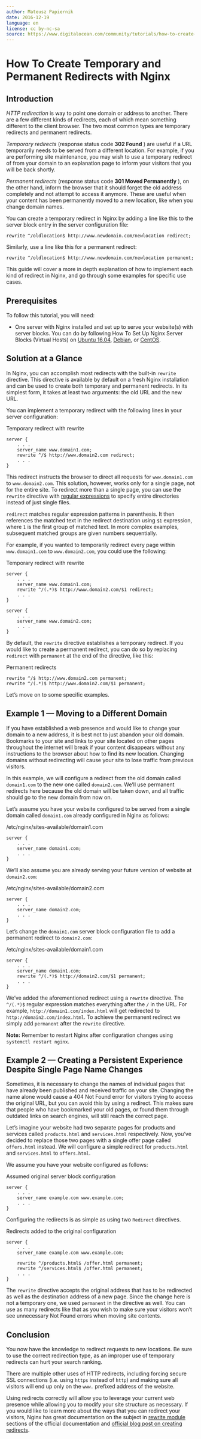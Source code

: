 ```yaml
---
author: Mateusz Papiernik
date: 2016-12-19
language: en
license: cc by-nc-sa
source: https://www.digitalocean.com/community/tutorials/how-to-create-temporary-and-permanent-redirects-with-nginx
---
```


# How To Create Temporary and Permanent Redirects with Nginx

## Introduction

_HTTP redirection_ is way to point one domain or address to another. There are a few different kinds of redirects, each of which mean something different to the client browser. The two most common types are temporary redirects and permanent redirects.

_Temporary redirects_ (response status code **302 Found** ) are useful if a URL temporarily needs to be served from a different location. For example, if you are performing site maintenance, you may wish to use a temporary redirect of from your domain to an explanation page to inform your visitors that you will be back shortly.

_Permanent redirects_ (response status code **301 Moved Permanently** ), on the other hand, inform the browser that it should forget the old address completely and not attempt to access it anymore. These are useful when your content has been permanently moved to a new location, like when you change domain names.

You can create a temporary redirect in Nginx by adding a line like this to the server block entry in the server configuration file:

    rewrite ^/oldlocation$ http://www.newdomain.com/newlocation redirect;

Similarly, use a line like this for a permanent redirect:

    rewrite ^/oldlocation$ http://www.newdomain.com/newlocation permanent;

This guide will cover a more in depth explanation of how to implement each kind of redirect in Nginx, and go through some examples for specific use cases.

## Prerequisites

To follow this tutorial, you will need:

- One server with Nginx installed and set up to serve your website(s) with server blocks. You can do by following How To Set Up Nginx Server Blocks (Virtual Hosts) on [Ubuntu 16.04](how-to-set-up-nginx-server-blocks-virtual-hosts-on-ubuntu-16-04), [Debian](how-to-setup-nginx-server-blocks-on-debian-7), or [CentOS](how-to-set-up-nginx-virtual-hosts-server-blocks-on-centos-6).

## Solution at a Glance

In Nginx, you can accomplish most redirects with the built-in `rewrite` directive. This directive is available by default on a fresh Nginx installation and can be used to create both temporary and permanent redirects. In its simplest form, it takes at least two arguments: the old URL and the new URL.

You can implement a temporary redirect with the following lines in your server configuration:

Temporary redirect with rewrite

    server {
        . . .
        server_name www.domain1.com;
        rewrite ^/$ http://www.domain2.com redirect;
        . . .
    }

This redirect instructs the browser to direct all requests for `www.domain1.com` to `www.domain2.com`. This solution, however, works only for a single page, not for the entire site. To redirect more than a single page, you can use the `rewrite` directive with [regular expressions](an-introduction-to-regular-expressions) to specify entire directories instead of just single files.

`redirect` matches regular expression patterns in parenthesis. It then references the matched text in the redirect destination using `$1` expression, where `1` is the first group of matched text. In more complex examples, subsequent matched groups are given numbers sequentially.

For example, if you wanted to temporarily redirect every page within `www.domain1.com` to `www.domain2.com`, you could use the following:

Temporary redirect with rewrite

    server {
        . . .
        server_name www.domain1.com;
        rewrite ^/(.*)$ http://www.domain2.com/$1 redirect;
        . . .
    }
    
    server {
        . . .
        server_name www.domain2.com;
        . . .
    }

By default, the `rewrite` directive establishes a temporary redirect. If you would like to create a permanent redirect, you can do so by replacing `redirect` with `permanent` at the end of the directive, like this:

Permanent redirects

    rewrite ^/$ http://www.domain2.com permanent;
    rewrite ^/(.*)$ http://www.domain2.com/$1 permanent;

Let’s move on to some specific examples.

## Example 1 — Moving to a Different Domain

If you have established a web presence and would like to change your domain to a new address, it is best not to just abandon your old domain. Bookmarks to your site and links to your site located on other pages throughout the internet will break if your content disappears without any instructions to the browser about how to find its new location. Changing domains without redirecting will cause your site to lose traffic from previous visitors.

In this example, we will configure a redirect from the old domain called `domain1.com` to the new one called `domain2.com`. We’ll use permanent redirects here because the old domain will be taken down, and all traffic should go to the new domain from now on.

Let’s assume you have your website configured to be served from a single domain called `domain1.com` already configured in Nginx as follows:

/etc/nginx/sites-available/domain1.com

    server {
        . . .
        server_name domain1.com;
        . . .
    }

We’ll also assume you are already serving your future version of website at `domain2.com`:

/etc/nginx/sites-available/domain2.com

    server {
        . . .
        server_name domain2.com;
        . . .
    }

Let’s change the `domain1.com` server block configuration file to add a permanent redirect to `domain2.com`:

/etc/nginx/sites-available/domain1.com

    server {
        . . .
        server_name domain1.com;
        rewrite ^/(.*)$ http://domain2.com/$1 permanent;
        . . .
    }

We’ve added the aforementioned redirect using a `rewrite` directive. The `^/(.*)$` regular expression matches everything after the `/` in the URL. For example, `http://domain1.com/index.html` will get redirected to `http://domain2.com/index.html`. To achieve the permanent redirect we simply add `permanent` after the `rewrite` directive.

**Note:** Remember to restart Nginx after configuration changes using `systemctl restart nginx`.

## Example 2 — Creating a Persistent Experience Despite Single Page Name Changes

Sometimes, it is necessary to change the names of individual pages that have already been published and received traffic on your site. Changing the name alone would cause a 404 Not Found error for visitors trying to access the original URL, but you can avoid this by using a redirect. This makes sure that people who have bookmarked your old pages, or found them through outdated links on search engines, will still reach the correct page.

Let’s imagine your website had two separate pages for products and services called `products.html` and `services.html` respectively. Now, you’ve decided to replace those two pages with a single offer page called `offers.html` instead. We will configure a simple redirect for `products.html` and `services.html` to `offers.html`.

We assume you have your website configured as follows:

Assumed original server block configuration

    server {
        . . .
        server_name example.com www.example.com;
        . . .
    }

Configuring the redirects is as simple as using two `Redirect` directives.

Redirects added to the original configuration

    server {
        . . .
        server_name example.com www.example.com;
    
        rewrite ^/products.html$ /offer.html permanent;
        rewrite ^/services.html$ /offer.html permanent;
        . . .
    }

The `rewrite` directive accepts the original address that has to be redirected as well as the destination address of a new page. Since the change here is not a temporary one, we used `permanent` in the directive as well. You can use as many redirects like that as you wish to make sure your visitors won’t see unnecessary Not Found errors when moving site contents.

## Conclusion

You now have the knowledge to redirect requests to new locations. Be sure to use the correct redirection type, as an improper use of temporary redirects can hurt your search ranking.

There are multiple other uses of HTTP redirects, including forcing secure SSL connections (i.e. using `https` instead of `http`) and making sure all visitors will end up only on the `www.` prefixed address of the website.

Using redirects correctly will allow you to leverage your current web presence while allowing you to modify your site structure as necessary. If you would like to learn more about the ways that you can redirect your visitors, Nginx has great documentation on the subject in [rewrite module](http://nginx.org/en/docs/http/ngx_http_rewrite_module.html) sections of the official documentation and [official blog post on creating redirects](https://www.nginx.com/blog/creating-nginx-rewrite-rules/).
